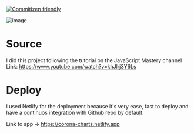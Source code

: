 [![Commitizen friendly](https://img.shields.io/badge/commitizen-friendly-brightgreen.svg)](http://commitizen.github.io/cz-cli/)

![image](https://user-images.githubusercontent.com/36762964/80318293-9413be00-87df-11ea-94ed-c48dc435d231.png)

# Source

I did this project following the tutorial on the JavaScript Mastery channel
Link: https://www.youtube.com/watch?v=khJlrj3Y6Ls

# Deploy 
I used Netlify for the deployment because it's very ease, fast to deploy and have a continuos integration with Github repo by default.

Link to app -> https://corona-charts.netlify.app
